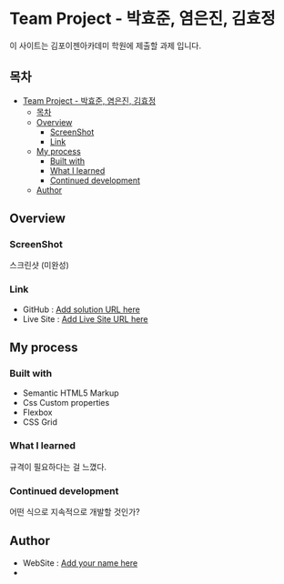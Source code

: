 # Team Project - 박효준, 염은진, 김효정

이 사이트는 김포이젠아카데미 학원에 제출할 과제 입니다.

## 목차

- [Team Project - 박효준, 염은진, 김효정](#team-project---박효준-염은진-김효정)
  - [목차](#목차)
  - [Overview](#overview)
    - [ScreenShot](#screenshot)
    - [Link](#link)
  - [My process](#my-process)
    - [Built with](#built-with)
    - [What I learned](#what-i-learned)
    - [Continued development](#continued-development)
  - [Author](#author)

## Overview

### ScreenShot

스크린샷 (미완성)


### Link

- GitHub : [Add solution URL here](#)
- Live Site : [Add Live Site URL here](#)

## My process

### Built with

- Semantic HTML5 Markup
- Css Custom properties
- Flexbox
- CSS Grid


### What I learned

규격이 필요하다는 걸 느꼈다.


### Continued development

어떤 식으로 지속적으로 개발할 것인가?

## Author

- WebSite : [Add your name here](https://www.your-site.com)
- 
